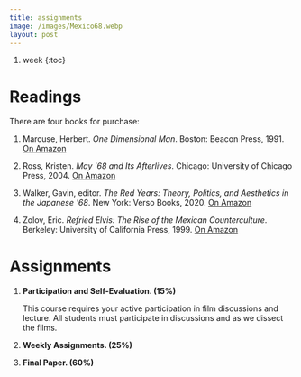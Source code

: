 ```yaml
---
title: assignments
image: /images/Mexico68.webp
layout: post
---
```


1. week
{:toc}

# Readings

There are four books for purchase:

1. Marcuse, Herbert. *One Dimensional Man*. Boston: Beacon Press, 1991. [On
   Amazon](https://www.amazon.com/One-Dimensional-Man-Ideology-Advanced-Industrial/dp/0807014176/ref=sr_1_1?keywords=one+dimensional+man&qid=1659383935&sprefix=one+dime%2Caps%2C116&sr=8-1)

2. Ross, Kristen. *May '68 and Its Afterlives*. Chicago: University of Chicago
   Press, 2004. [On
   Amazon](https://www.amazon.com/May-Its-Afterlives-Kristin-Ross/dp/0226727998/ref=sr_1_1?keywords=may+%2768+and+its+afterlives&qid=1659384146&sprefix=may+%2768+an%2Caps%2C113&sr=8-1)

3. Walker, Gavin, editor. *The Red Years: Theory, Politics, and Aesthetics in
   the Japanese '68*. New York: Verso Books, 2020. [On
   Amazon](https://www.amazon.com/Japanese-68-Theory-Politics-Aesthetics/dp/1786637227/ref=tmm_pap_swatch_0?_encoding=UTF8&qid=1659384372&sr=8-1)

4. Zolov, Eric. *Refried Elvis: The Rise of the Mexican Counterculture*.
   Berkeley: University of California Press, 1999. [On
   Amazon](https://www.amazon.com/Refried-Elvis-Eric-Zolov/dp/0520215141/ref=sr_1_2?crid=162OAI6FUK01&keywords=refried+elvis&qid=1659384485&sprefix=refried+elvis%2Caps%2C85&sr=8-2)

# Assignments


1. **Participation and Self-Evaluation. (15%)**

   This course requires your active participation in film
   discussions and lecture. All students must participate in discussions
   and as we dissect the films.

2. **Weekly Assignments. (25%)**
   

3. **Final Paper. (60%)**
   

